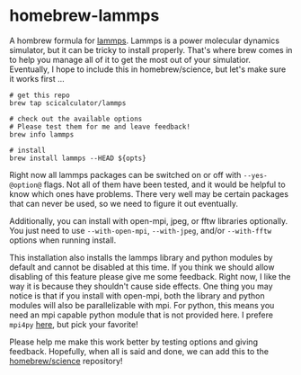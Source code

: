 homebrew-lammps
===============

A hombrew formula for [lammps][lammps]. Lammps is a power molecular
dynamics simulator, but it can be tricky to install properly. That's
where brew comes in to help you manage all of it to get the most out of
your simulatior. Eventually, I hope to include this in homebrew/science,
but let's make sure it works first ...

```
# get this repo
brew tap scicalculator/lammps

# check out the available options
# Please test them for me and leave feedback!
brew info lammps

# install
brew install lammps --HEAD ${opts}
```

Right now all lammps packages can be switched on or off with
`--yes-@option@` flags. Not all of them have been tested, and it would
be helpful to know which ones have problems. There very well may be
certain packages that can never be used, so we need to figure it out
eventually.

Additionally, you can install with open-mpi, jpeg, or fftw libraries
optionally. You just need to use `--with-open-mpi`, `--with-jpeg`,
and/or `--with-fftw` options when running install.

This installation also installs the lammps library and python modules
by default and cannot be disabled at this time. If you think we should
allow disabling of this feature please give me some feedback. Right
now, I like the way it is because they shouldn't cause side effects.
One thing you may notice is that if you install with open-mpi, both the
library and python modules will also be parallelizable with mpi. For
python, this means you need an mpi capable python module that is not
provided here. I prefere `mpi4py` [here][mpipy], but pick your favorite!

Please help me make this work better by testing options and giving
feedback. Hopefully, when all is said and done, we can add this to the
[homebrew/science][hbsci] repository!

[lammps]: http://lammps.sandia.gov/
[hbsci]: http://github.com/homebrew/homebrew-science
[mpipy]: http://code.google.com/p/mpi4py
